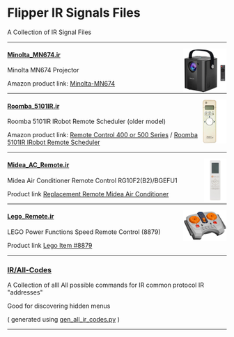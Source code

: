 # Flipper IR Signals Files #

A Collection of IR Signal Files

---
<img align="right" src=".Minolta-MN674.png" width=100>

#### [Minolta_MN674.ir](Minolta_MN674.ir) ####

Minolta MN674 Projector

Amazon product link: [Minolta-MN674](https://www.amazon.com/Minolta-MN674/dp/B08WZ3DNL2/)

---
<img align="right" src=".Roomba_5101IR.png" height=100>

#### [Roomba_5101IR.ir](Roomba_5101IR.ir) ####

Roomba 5101IR IRobot Remote Scheduler (older model)

Amazon product link: [Remote Control 400 or 500 Series](https://www.amazon.com/Ship-Roomba-Scheduler-Remote-Control/dp/B01693B816/) / [Roomba 5101IR IRobot Remote Scheduler](https://www.amazon.com/Roomba-5101IR-IRobot-Remote-Scheduler/dp/B000E7DL9Q)


---
<img align="right" src=".Midea_rem500.png" height=100>

#### [Midea_AC_Remote.ir](Midea_AC_Remote.ir) ####

Midea Air Conditioner Remote Control RG10F2(B2)/BGEFU1

Product link [Replacement Remote Midea Air Conditioner](https://www.amazon.com/Replace-Control-Projector-0rigjnal-Conditioner/dp/B0BZHZ6MZT)

---
<img align="right" src=".Lego-Train-Remote.png" width=100>

#### [Lego_Remote.ir](Lego_Remote.ir) ####

LEGO Power Functions Speed Remote Control (8879)

Product link [Lego Item #8879](https://www.lego.com/en-us/product/lego-power-functions-ir-speed-remote-control-8879)

---

### [IR/All-Codes](All-Codes) ###

A Collection of alll All possible commands for IR common protocol IR "addresses"

Good for discovering hidden menus

( generated using [gen_all_ir_codes.py](../ir_gen_all_codes.py) )

---
